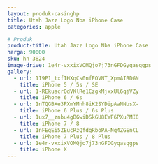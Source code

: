 ```yaml
---
layout: produk-casinghp
title: Utah Jazz Logo Nba iPhone Case
categories: apple

# Produk
product-title: Utah Jazz Logo Nba iPhone Case
harga: 90000
sku: hn-3824
image-drive: 1e4r-vxxixVOMQjo7j73nGFDGyqasqgps
gallery:
  - url: 1I9P1_txfIHXqCs0nfEOVNT_XpmAIRDGN
    title: iPhone 5 / 5s / SE
  - url: 1-REkuacrOdVKlRe1CzgkMjxxUl6qjVZy
    title: iPhone 6 / 6s
  - url: 1nTQGBXe3PXmYMnh8iK2SYDipAaNNusX-
    title: iPhone 6 Plus / 6s Plus
  - url: 1ux7__znbu4gBGwiDSkGU8EWF6PXuPMI8
    title: iPhone 7 / 8
  - url: 1nFEqEi5ZEucRzQfdqRboPA-Nq4ZGEnCL
    title: iPhone 7 Plus / 8 Plus
  - url: 1e4r-vxxixVOMQjo7j73nGFDGyqasqgps
    title: iPhone X
---
```

